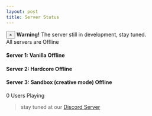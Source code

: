 ```yaml
---
layout: post
title: Server Status
---
```


<div class="alert alert-warning alert-dismissible" role="alert">
  <button type="button" class="close" data-dismiss="alert" aria-label="Close"><span aria-hidden="true">&times;</span></button>
  <strong>Warning!</strong> The server still in development, stay tuned.
</div>
<div class="alert alert-danger" role="alert">All servers are Offline</div>

<h4>Server 1: Vanilla <span class="label label-danger">Offline</span></h4>

<h4>Server 2: Hardcore <span class="label label-danger">Offline</span></h4>

<h4>Server 3: Sandbox (creative mode) <span class="label label-danger">Offline</span></h4>

<div class="progress">
  <div class="progress-bar progress-bar-striped" role="progressbar" aria-valuenow="100" aria-valuemin="0" aria-valuemax="100" style="width: 100%;">
    0 Users Playing
  </div>
</div>

> stay tuned at our <a href="http://discord.gg/q2tFztR">Discord Server</a>

